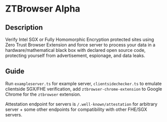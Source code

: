 # ZTBrowser Alpha

## Description

Verify Intel SGX or Fully Homomorphic Encryption protected sites using Zero Trust Browser Extension and force server to process your data in a hardware/mathematical black box with declared open source code, protecting yourself from advertisement, espionage, and data leaks.

## Guide

Run `exampleserver.ts` for example server,
`clientsidechecker.ts` to emulate clientside SGX/FHE verification, add `ztbrowser-chrome-extension` to Google Chrome
for the `ztbrowser` extension.

Attestation endpoint for servers is `/.well-known/attestation` for arbitrary server + some other endpoints for compatibility 
with other FHE/SGX servers.